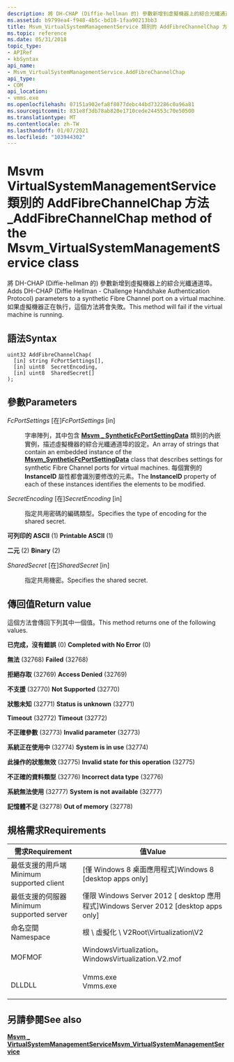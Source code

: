 ```yaml
---
description: 將 DH-CHAP (Diffie-hellman 的) 參數新增到虛擬機器上的綜合光纖通道埠。
ms.assetid: b9799ea4-f948-4b5c-bd18-1faa90213bb3
title: Msvm_VirtualSystemManagementService 類別的 AddFibreChannelChap 方法
ms.topic: reference
ms.date: 05/31/2018
topic_type:
- APIRef
- kbSyntax
api_name:
- Msvm_VirtualSystemManagementService.AddFibreChannelChap
api_type:
- COM
api_location:
- vmms.exe
ms.openlocfilehash: 07151a902efa8f8077debc44bd732286c0a96a81
ms.sourcegitcommit: 831e8f3db78ab820e1710cede244553c70e50500
ms.translationtype: MT
ms.contentlocale: zh-TW
ms.lasthandoff: 01/07/2021
ms.locfileid: "103944302"
---
```

# <a name="addfibrechannelchap-method-of-the-msvm_virtualsystemmanagementservice-class"></a><span data-ttu-id="9b0c7-103">Msvm VirtualSystemManagementService 類別的 AddFibreChannelChap 方法 \_</span><span class="sxs-lookup"><span data-stu-id="9b0c7-103">AddFibreChannelChap method of the Msvm\_VirtualSystemManagementService class</span></span>

<span data-ttu-id="9b0c7-104">將 DH-CHAP (Diffie-hellman 的) 參數新增到虛擬機器上的綜合光纖通道埠。</span><span class="sxs-lookup"><span data-stu-id="9b0c7-104">Adds DH-CHAP (Diffie Hellman - Challenge Handshake Authentication Protocol) parameters to a synthetic Fibre Channel port on a virtual machine.</span></span> <span data-ttu-id="9b0c7-105">如果虛擬機器正在執行，這個方法將會失敗。</span><span class="sxs-lookup"><span data-stu-id="9b0c7-105">This method will fail if the virtual machine is running.</span></span>

## <a name="syntax"></a><span data-ttu-id="9b0c7-106">語法</span><span class="sxs-lookup"><span data-stu-id="9b0c7-106">Syntax</span></span>


```mof
uint32 AddFibreChannelChap(
  [in] string FcPortSettings[],
  [in] uint8  SecretEncoding,
  [in] uint8  SharedSecret[]
);
```



## <a name="parameters"></a><span data-ttu-id="9b0c7-107">參數</span><span class="sxs-lookup"><span data-stu-id="9b0c7-107">Parameters</span></span>

<dl> <dt>

<span data-ttu-id="9b0c7-108">*FcPortSettings* \[在\]</span><span class="sxs-lookup"><span data-stu-id="9b0c7-108">*FcPortSettings* \[in\]</span></span>
</dt> <dd>

<span data-ttu-id="9b0c7-109">字串陣列，其中包含 [**Msvm \_ SyntheticFcPortSettingData**](msvm-syntheticfcportsettingdata.md) 類別的內嵌實例，描述虛擬機器的綜合光纖通道埠的設定。</span><span class="sxs-lookup"><span data-stu-id="9b0c7-109">An array of strings that contain an embedded instance of the [**Msvm\_SyntheticFcPortSettingData**](msvm-syntheticfcportsettingdata.md) class that describes settings for synthetic Fibre Channel ports for virtual machines.</span></span> <span data-ttu-id="9b0c7-110">每個實例的 **InstanceID** 屬性都會識別要修改的元素。</span><span class="sxs-lookup"><span data-stu-id="9b0c7-110">The **InstanceID** property of each of these instances identifies the elements to be modified.</span></span>

</dd> <dt>

<span data-ttu-id="9b0c7-111">*SecretEncoding* \[在\]</span><span class="sxs-lookup"><span data-stu-id="9b0c7-111">*SecretEncoding* \[in\]</span></span>
</dt> <dd>

<span data-ttu-id="9b0c7-112">指定共用密碼的編碼類型。</span><span class="sxs-lookup"><span data-stu-id="9b0c7-112">Specifies the type of encoding for the shared secret.</span></span>

<dt>

<span id="Printable_ASCII"></span><span id="printable_ascii"></span><span id="PRINTABLE_ASCII"></span>

<span data-ttu-id="9b0c7-113">**可列印的 ASCII** (1) </span><span class="sxs-lookup"><span data-stu-id="9b0c7-113">**Printable ASCII** (1)</span></span>


</dt> <dd></dd> <dt>

<span id="Binary"></span><span id="binary"></span><span id="BINARY"></span>

<span data-ttu-id="9b0c7-114">**二元** (2) </span><span class="sxs-lookup"><span data-stu-id="9b0c7-114">**Binary** (2)</span></span>


</dt> <dd></dd> </dl> </dd> <dt>

<span data-ttu-id="9b0c7-115">*SharedSecret* \[在\]</span><span class="sxs-lookup"><span data-stu-id="9b0c7-115">*SharedSecret* \[in\]</span></span>
</dt> <dd>

<span data-ttu-id="9b0c7-116">指定共用機密。</span><span class="sxs-lookup"><span data-stu-id="9b0c7-116">Specifies the shared secret.</span></span>

</dd> </dl>

## <a name="return-value"></a><span data-ttu-id="9b0c7-117">傳回值</span><span class="sxs-lookup"><span data-stu-id="9b0c7-117">Return value</span></span>

<span data-ttu-id="9b0c7-118">這個方法會傳回下列其中一個值。</span><span class="sxs-lookup"><span data-stu-id="9b0c7-118">This method returns one of the following values.</span></span>

<dl> <dt>

<span data-ttu-id="9b0c7-119">**已完成，沒有錯誤** (0) </span><span class="sxs-lookup"><span data-stu-id="9b0c7-119">**Completed with No Error** (0)</span></span>
</dt> <dt>

<span data-ttu-id="9b0c7-120">**無法** (32768) </span><span class="sxs-lookup"><span data-stu-id="9b0c7-120">**Failed** (32768)</span></span>
</dt> <dt>

<span data-ttu-id="9b0c7-121">**拒絕存取** (32769) </span><span class="sxs-lookup"><span data-stu-id="9b0c7-121">**Access Denied** (32769)</span></span>
</dt> <dt>

<span data-ttu-id="9b0c7-122">**不支援** (32770) </span><span class="sxs-lookup"><span data-stu-id="9b0c7-122">**Not Supported** (32770)</span></span>
</dt> <dt>

<span data-ttu-id="9b0c7-123">**狀態未知** (32771) </span><span class="sxs-lookup"><span data-stu-id="9b0c7-123">**Status is unknown** (32771)</span></span>
</dt> <dt>

<span data-ttu-id="9b0c7-124">**Timeout** (32772) </span><span class="sxs-lookup"><span data-stu-id="9b0c7-124">**Timeout** (32772)</span></span>
</dt> <dt>

<span data-ttu-id="9b0c7-125">**不正確參數** (32773) </span><span class="sxs-lookup"><span data-stu-id="9b0c7-125">**Invalid parameter** (32773)</span></span>
</dt> <dt>

<span data-ttu-id="9b0c7-126">**系統正在使用中** (32774) </span><span class="sxs-lookup"><span data-stu-id="9b0c7-126">**System is in use** (32774)</span></span>
</dt> <dt>

<span data-ttu-id="9b0c7-127">**此操作的狀態無效** (32775) </span><span class="sxs-lookup"><span data-stu-id="9b0c7-127">**Invalid state for this operation** (32775)</span></span>
</dt> <dt>

<span data-ttu-id="9b0c7-128">**不正確的資料類型** (32776) </span><span class="sxs-lookup"><span data-stu-id="9b0c7-128">**Incorrect data type** (32776)</span></span>
</dt> <dt>

<span data-ttu-id="9b0c7-129">**系統無法使用** (32777) </span><span class="sxs-lookup"><span data-stu-id="9b0c7-129">**System is not available** (32777)</span></span>
</dt> <dt>

<span data-ttu-id="9b0c7-130">**記憶體不足** (32778) </span><span class="sxs-lookup"><span data-stu-id="9b0c7-130">**Out of memory** (32778)</span></span>
</dt> </dl>

## <a name="requirements"></a><span data-ttu-id="9b0c7-131">規格需求</span><span class="sxs-lookup"><span data-stu-id="9b0c7-131">Requirements</span></span>



| <span data-ttu-id="9b0c7-132">需求</span><span class="sxs-lookup"><span data-stu-id="9b0c7-132">Requirement</span></span> | <span data-ttu-id="9b0c7-133">值</span><span class="sxs-lookup"><span data-stu-id="9b0c7-133">Value</span></span> |
|-------------------------------------|---------------------------------------------------------------------------------------------------------|
| <span data-ttu-id="9b0c7-134">最低支援的用戶端</span><span class="sxs-lookup"><span data-stu-id="9b0c7-134">Minimum supported client</span></span><br/> | <span data-ttu-id="9b0c7-135">\[僅 Windows 8 桌面應用程式\]</span><span class="sxs-lookup"><span data-stu-id="9b0c7-135">Windows 8 \[desktop apps only\]</span></span><br/>                                                              |
| <span data-ttu-id="9b0c7-136">最低支援的伺服器</span><span class="sxs-lookup"><span data-stu-id="9b0c7-136">Minimum supported server</span></span><br/> | <span data-ttu-id="9b0c7-137">僅限 Windows Server 2012 \[ desktop 應用程式\]</span><span class="sxs-lookup"><span data-stu-id="9b0c7-137">Windows Server 2012 \[desktop apps only\]</span></span><br/>                                                    |
| <span data-ttu-id="9b0c7-138">命名空間</span><span class="sxs-lookup"><span data-stu-id="9b0c7-138">Namespace</span></span><br/>                | <span data-ttu-id="9b0c7-139">根 \\ 虛擬化 \\ V2</span><span class="sxs-lookup"><span data-stu-id="9b0c7-139">Root\\Virtualization\\V2</span></span><br/>                                                                     |
| <span data-ttu-id="9b0c7-140">MOF</span><span class="sxs-lookup"><span data-stu-id="9b0c7-140">MOF</span></span><br/>                      | <dl> <span data-ttu-id="9b0c7-141"><dt>WindowsVirtualization。</dt></span><span class="sxs-lookup"><span data-stu-id="9b0c7-141"><dt>WindowsVirtualization.V2.mof</dt></span></span> </dl> |
| <span data-ttu-id="9b0c7-142">DLL</span><span class="sxs-lookup"><span data-stu-id="9b0c7-142">DLL</span></span><br/>                      | <dl> <span data-ttu-id="9b0c7-143"><dt>Vmms.exe</dt></span><span class="sxs-lookup"><span data-stu-id="9b0c7-143"><dt>Vmms.exe</dt></span></span> </dl>                     |



## <a name="see-also"></a><span data-ttu-id="9b0c7-144">另請參閱</span><span class="sxs-lookup"><span data-stu-id="9b0c7-144">See also</span></span>

<dl> <dt>

[<span data-ttu-id="9b0c7-145">**Msvm \_ VirtualSystemManagementService**</span><span class="sxs-lookup"><span data-stu-id="9b0c7-145">**Msvm\_VirtualSystemManagementService**</span></span>](msvm-virtualsystemmanagementservice.md)
</dt> </dl>

 

 




